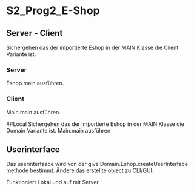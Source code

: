 # S2_Prog2_E-Shop


## Server - Client
Sichergehen das der importierte Eshop in der MAIN Klasse die Client Variante ist.

### Server
Eshop.main ausführen.

### Client
Main.main ausführen.

##Local
Sichergehen das der importierte Eshop in der MAIN Klasse die Domain Variante ist.
Main.main ausführen

## Userinterface
Das userinterfaace wird von der give Domain.Eshop.createUserInterface methode bestimmt.
Ändere das erstellte object zu CLI/GUI.

Funktioniert Lokal und auf mit Server.
